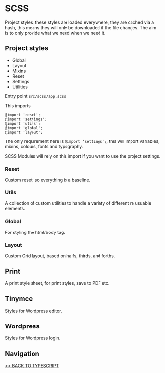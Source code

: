 # SCSS

Project styles, these styles are loaded everywhere, they are cached via a hash, this means they will only be downloaded if the file changes. The aim is to only provide what we need when we need it.

## Project styles

- Global
- Layout
- Mixins
- Reset
- Settings
- Utilities

Entry point `src/scss/app.scss`

This imports

```
@import 'reset';
@import 'settings';
@import 'utils';
@import 'global';
@import 'layout';
```

The only requirement here is `@import 'settings';`, this will import variables, mixins, colours, fonts and typography.

SCSS Modules will rely on this import if you want to use the project settings.

### Reset

Custom reset, so everything is a baseline.

### Utils

A collection of custom utilities to handle a variaty of different re usuable elements.

### Global

For styling the html/body tag.

### Layout

Custom Grid layout, based on halfs, thirds, and forths.

## Print

A print style sheet, for print styles, save to PDF etc.

## Tinymce

Styles for Wordpress editor.

## Wordpress

Styles for Wordpress login.

## Navigation

[<< BACK TO TYPESCRIPT](TypeScript.md)
